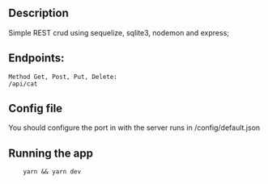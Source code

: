 ## Description
Simple REST crud using sequelize, sqlite3, nodemon and express;

## Endpoints:
    Method Get, Post, Put, Delete: 
    /api/cat

## Config file

You should configure the port in with the server runs in /config/default.json

## Running the app
```
    yarn && yarn dev
```